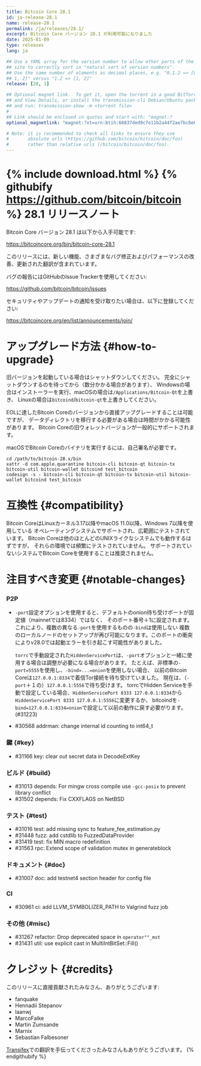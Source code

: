 ```yaml
---
title: Bitcoin Core 28.1
id: ja-release-28.1
name: release-28.1
permalink: /ja/releases/28.1/
excerpt: Bitcoin Core バージョン 28.1 が利用可能になりました
date: 2025-01-09
type: releases
lang: ja

## Use a YAML array for the version number to allow other parts of the
## site to correctly sort in "natural sort of version numbers".
## Use the same number of elements as decimal places, e.g. "0.1.2 => [0,
## 1, 2]" versus "1.2 => [1, 2]"
release: [28, 1]

## Optional magnet link.  To get it, open the torrent in a good BitTorrent client
## and View Details, or install the transmission-cli Debian/Ubuntu package
## and run: transmission-show -m <torrent file>
#
## Link should be enclosed in quotes and start with: "magnet:?
optional_magnetlink: "magnet:?xt=urn:btih:60837ded9c7e11b2a44f2ae7bc8e6fe3a3d7ee5c&dn=bitcoin-core-28.1&tr=udp%3A%2F%2Ftracker.openbittorrent.com%3A80&tr=udp%3A%2F%2Ftracker.coppersurfer.tk%3A6969%2Fannounce&tr=udp%3A%2F%2Ftracker.opentrackr.org%3A1337%2Fannounce&tr=udp%3A%2F%2Fexplodie.org%3A6969%2Fannounce&tr=udp%3A%2F%2Ftracker.leechers-paradise.org%3A6969%2Fannounce&tr=udp%3A%2F%2Ftracker.torrent.eu.org%3A451%2Fannounce&tr=udp%3A%2F%2Ftracker.bitcoin.sprovoost.nl%3A6969&ws=http://bitcoincore.org/bin/"

# Note: it is recommended to check all links to ensure they use
#       absolute urls (https://github.com/bitcoin/bitcoin/doc/foo)
#       rather than relative urls (/bitcoin/bitcoin/doc/foo).
---
```

{% include download.html %}
{% githubify https://github.com/bitcoin/bitcoin %}
28.1 リリースノート
=====================

Bitcoin Core バージョン 28.1 は以下から入手可能です:

  <https://bitcoincore.org/bin/bitcoin-core-28.1>

このリリースには、新しい機能、さまざまなバグ修正およびパフォーマンスの改善、更新された翻訳が含まれています。

バグの報告にはGitHubのIssue Trackerを使用してください:

  <https://github.com/bitcoin/bitcoin/issues>

セキュリティやアップデートの通知を受け取りたい場合は、以下に登録してください:

  <https://bitcoincore.org/en/list/announcements/join/>

アップグレード方法 {#how-to-upgrade}
==============

旧バージョンを起動している場合はシャットダウンしてください。
完全にシャットダウンするのを待ってから（数分かかる場合があります）、
Windowsの場合はインストーラーを実行、macOSの場合は`/Applications/Bitcoin-Qt`を上書き、
Linuxの場合は`bitcoind`/`bitcoin-qt`を上書きしてください。

EOLに達したBitcoin Coreのバージョンから直接アップグレードすることは可能ですが、
データディレクトリを移行する必要がある場合は時間がかかる可能性があります。
Bitcoin Coreの旧ウォレットバージョンが一般的にサポートされます。

macOSでBitcoin Coreのバイナリを実行するには、自己署名が必要です。
```
cd /path/to/bitcoin-28.x/bin
xattr -d com.apple.quarantine bitcoin-cli bitcoin-qt bitcoin-tx bitcoin-util bitcoin-wallet bitcoind test_bitcoin
codesign -s - bitcoin-cli bitcoin-qt bitcoin-tx bitcoin-util bitcoin-wallet bitcoind test_bitcoin
```

互換性 {#compatibility}
==============

Bitcoin CoreはLinuxカーネル3.17以降やmacOS 11.0以降、Windows 7以降を使用している
オペレーティングシステムでサポートされ、広範囲にテストされています。
Bitcoin Coreは他のほとんどのUNIXライクなシステムでも動作するはずですが、
それらの環境では頻繁にテストされていません。
サポートされていないシステムでBitcoin Coreを使用することは推奨されません。

注目すべき変更 {#notable-changes}
===============

### P2P

- `-port`設定オプションを使用すると、デフォルトのonion待ち受けポートが固定値（mainnetでは8334）ではなく、
  そのポート番号＋1に設定されます。これにより、複数の異なる`-port`を使用するものの`-bind`は使用しない
  複数のローカルノードのセットアップが再び可能になります。このポートの衝突によりv28.0では起動エラーを引き起こす可能性がありました。

  `torrc`で手動設定された`HiddenServicePort`は、`-port`オプションと一緒に使用する場合は調整が必要になる場合があります。
  たとえば、非標準の`-port=5555`を使用し、`-bind=...=onion`を使用しない場合、
  以前のBitcoin Coreは`127.0.0.1:8334`で着信Tor接続を待ち受けていました。
  現在は、（`-port`＋１の）`127.0.0.1:5556`で待ち受けます。
  torrcでHidden Serviceを手動で設定している場合、`HiddenServicePort 8333 127.0.0.1:8334`から
  `HiddenServicePort 8333 127.0.0.1:5556`に変更するか、
  bitcoindを`-bind=127.0.0.1:8334=onion`で設定して以前の動作に戻す必要がります。(#31223)

- #30568 addrman: change internal id counting to int64_t

### 鍵 {#key}

- #31166 key: clear out secret data in DecodeExtKey

### ビルド {#build}

- #31013 depends: For mingw cross compile use `-gcc-posix` to prevent library conflict
- #31502 depends: Fix CXXFLAGS on NetBSD

### テスト {#test}

- #31016 test: add missing sync to feature_fee_estimation.py
- #31448 fuzz: add cstdlib to FuzzedDataProvider
- #31419 test: fix MIN macro redefinition
- #31563 rpc: Extend scope of validation mutex in generateblock

### ドキュメント {#doc}

- #31007 doc: add testnet4 section header for config file

### CI

- #30961 ci: add LLVM_SYMBOLIZER_PATH to Valgrind fuzz job

### その他 {#misc}

- #31267 refactor: Drop deprecated space in `operator""_mst`
- #31431 util: use explicit cast in MultiIntBitSet::Fill()

クレジット {#credits}
=======

このリリースに直接貢献されたみなさん、ありがとうございます:

- fanquake
- Hennadii Stepanov
- laanwj
- MarcoFalke
- Martin Zumsande
- Marnix
- Sebastian Falbesoner

[Transifex](https://www.transifex.com/bitcoin/bitcoin/)での翻訳を手伝ってくださったみなさんもありがとうございます。
{% endgithubify %}
